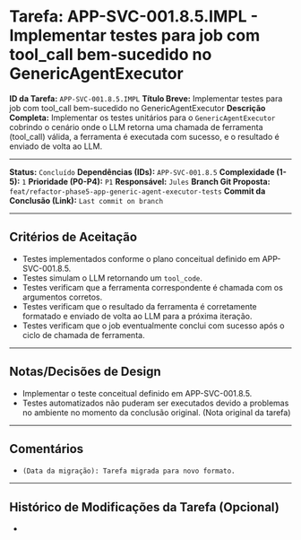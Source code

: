 # Tarefa: APP-SVC-001.8.5.IMPL - Implementar testes para job com tool_call bem-sucedido no GenericAgentExecutor

**ID da Tarefa:** `APP-SVC-001.8.5.IMPL`
**Título Breve:** Implementar testes para job com tool_call bem-sucedido no GenericAgentExecutor
**Descrição Completa:**
Implementar os testes unitários para o `GenericAgentExecutor` cobrindo o cenário onde o LLM retorna uma chamada de ferramenta (tool_call) válida, a ferramenta é executada com sucesso, e o resultado é enviado de volta ao LLM.

---

**Status:** `Concluído`
**Dependências (IDs):** `APP-SVC-001.8.5`
**Complexidade (1-5):** `1`
**Prioridade (P0-P4):** `P1`
**Responsável:** `Jules`
**Branch Git Proposta:** `feat/refactor-phase5-app-generic-agent-executor-tests`
**Commit da Conclusão (Link):** `Last commit on branch`

---

## Critérios de Aceitação
- Testes implementados conforme o plano conceitual definido em APP-SVC-001.8.5.
- Testes simulam o LLM retornando um `tool_code`.
- Testes verificam que a ferramenta correspondente é chamada com os argumentos corretos.
- Testes verificam que o resultado da ferramenta é corretamente formatado e enviado de volta ao LLM para a próxima iteração.
- Testes verificam que o job eventualmente conclui com sucesso após o ciclo de chamada de ferramenta.

---

## Notas/Decisões de Design
- Implementar o teste conceitual definido em APP-SVC-001.8.5.
- Testes automatizados não puderam ser executados devido a problemas no ambiente no momento da conclusão original. (Nota original da tarefa)

---

## Comentários
- `(Data da migração): Tarefa migrada para novo formato.`

---

## Histórico de Modificações da Tarefa (Opcional)
-
